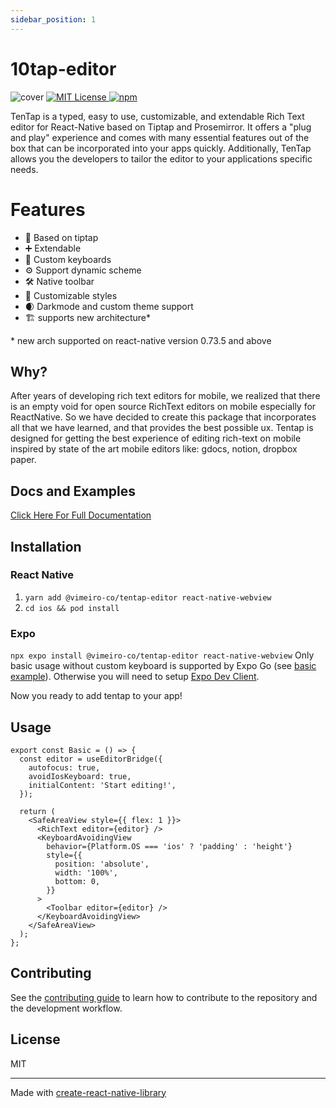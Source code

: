 ```yaml
---
sidebar_position: 1
---
```


# 10tap-editor

<img src="/10tap-editor/img/cover.webp" alt="cover" />

<a href="https://github.com/10play/10tap-editor/blob/main/LICENSE">
  <img src="https://img.shields.io/badge/License-MIT-blue.svg" alt="MIT License"/>
</a>
  <a href="https://www.npmjs.com/package/@vimeiro-co/tentap-editor">
  <img src="https://img.shields.io/npm/v/@vimeiro-co/tentap-editor.svg" alt="npm"/>
</a>

TenTap is a typed, easy to use, customizable, and extendable Rich Text editor for React-Native based on Tiptap and Prosemirror. It offers a "plug and play" experience and comes with many essential features out of the box that can be incorporated into your apps quickly. Additionally, TenTap allows you the developers to tailor the editor to your applications specific needs.

# Features

- 💁 Based on tiptap
- ➕ Extendable
- 🎹 Custom keyboards
- ⚙️ Support dynamic scheme
- 🛠️ Native toolbar
- 💅 Customizable styles
- 🌒 Darkmode and custom theme support
- 🏗️ supports new architecture\*

\* new arch supported on react-native version 0.73.5 and above

## Why?

After years of developing rich text editors for mobile, we realized that there is an empty void for open source RichText editors on mobile especially for ReactNative. So we have decided to create this package that incorporates all that we have learned, and that provides the best possible ux. Tentap is designed for getting the best experience of editing rich-text on mobile inspired by state of the art mobile editors like: gdocs, notion, dropbox paper.

## Docs and Examples

[Click Here For Full Documentation](https://10play.github.io/10tap-editor/docs/intro.html)

## Installation

### React Native

1. `yarn add @vimeiro-co/tentap-editor react-native-webview`
2. `cd ios && pod install`

### Expo

`npx expo install @vimeiro-co/tentap-editor react-native-webview`
Only basic usage without custom keyboard is supported by Expo Go (see [basic example](./examples/basic.md)).
Otherwise you will need to setup [Expo Dev Client](https://docs.expo.dev/develop/development-builds/introduction/).

Now you ready to add tentap to your app!

## Usage

```tsx
export const Basic = () => {
  const editor = useEditorBridge({
    autofocus: true,
    avoidIosKeyboard: true,
    initialContent: 'Start editing!',
  });

  return (
    <SafeAreaView style={{ flex: 1 }}>
      <RichText editor={editor} />
      <KeyboardAvoidingView
        behavior={Platform.OS === 'ios' ? 'padding' : 'height'}
        style={{
          position: 'absolute',
          width: '100%',
          bottom: 0,
        }}
      >
        <Toolbar editor={editor} />
      </KeyboardAvoidingView>
    </SafeAreaView>
  );
};
```

## Contributing

See the [contributing guide](https://github.com/10play/10tap-editor/blob/main/CONTRIBUTING.md) to learn how to contribute to the repository and the development workflow.

## License

MIT

---

Made with [create-react-native-library](https://github.com/callstack/react-native-builder-bob)
